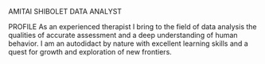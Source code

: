 AMITAI SHIBOLET
DATA ANALYST 

PROFILE
As an experienced therapist I bring to the field of data analysis the qualities of accurate
assessment and a deep understanding of human behavior.
I am an autodidact by nature with excellent learning skills and a quest for growth and
exploration of new frontiers.
